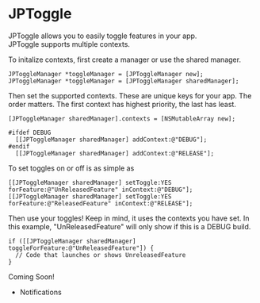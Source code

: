 JPToggle
========

JPToggle allows you to easily toggle features in your app.  
JPToggle supports multiple contexts.

To initalize contexts, first create a manager or use the shared manager.

```
JPToggleManager *toggleManager = [JPToggleManager new];
JPToggleManager *toggleManager = [JPToggleManager sharedManager];
```

Then set the supported contexts.  These are unique keys for your app.  The order matters.  The first context has highest priority, the last has least.
```
[JPToggleManager sharedManager].contexts = [NSMutableArray new];

#ifdef DEBUG
  [[JPToggleManager sharedManager] addContext:@"DEBUG"];
#endif
  [[JPToggleManager sharedManager] addContext:@"RELEASE"];
```

To set toggles on or off is as simple as
```
[[JPToggleManager sharedManager] setToggle:YES forFeature:@"UnReleasedFeature" inContext:@"DEBUG"];
[[JPToggleManager sharedManager] setToggle:YES forFeature:@"ReleasedFeature" inContext:@"RELEASE"];
```

Then use your toggles! Keep in mind, it uses the contexts you have set.  In this example, "UnReleasedFeature" will only show if this is a DEBUG build.
```
if ([[JPToggleManager sharedManager] toggleForFeature:@"UnReleasedFeature"]) {
  // Code that launches or shows UnreleasedFeature
}
```

Coming Soon!
- Notifications
